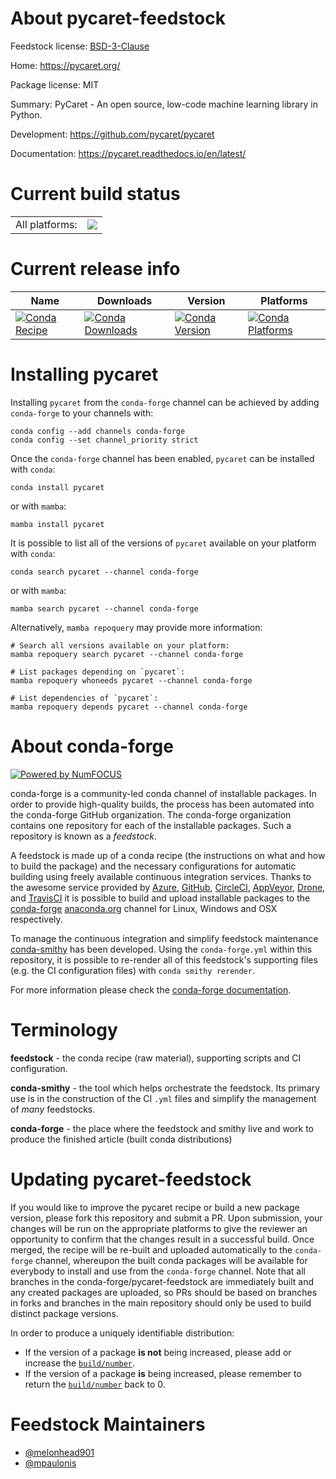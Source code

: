 About pycaret-feedstock
=======================

Feedstock license: [BSD-3-Clause](https://github.com/conda-forge/pycaret-feedstock/blob/main/LICENSE.txt)

Home: https://pycaret.org/

Package license: MIT

Summary: PyCaret - An open source, low-code machine learning library in Python.

Development: https://github.com/pycaret/pycaret

Documentation: https://pycaret.readthedocs.io/en/latest/

Current build status
====================


<table><tr><td>All platforms:</td>
    <td>
      <a href="https://dev.azure.com/conda-forge/feedstock-builds/_build/latest?definitionId=10475&branchName=main">
        <img src="https://dev.azure.com/conda-forge/feedstock-builds/_apis/build/status/pycaret-feedstock?branchName=main">
      </a>
    </td>
  </tr>
</table>

Current release info
====================

| Name | Downloads | Version | Platforms |
| --- | --- | --- | --- |
| [![Conda Recipe](https://img.shields.io/badge/recipe-pycaret-green.svg)](https://anaconda.org/conda-forge/pycaret) | [![Conda Downloads](https://img.shields.io/conda/dn/conda-forge/pycaret.svg)](https://anaconda.org/conda-forge/pycaret) | [![Conda Version](https://img.shields.io/conda/vn/conda-forge/pycaret.svg)](https://anaconda.org/conda-forge/pycaret) | [![Conda Platforms](https://img.shields.io/conda/pn/conda-forge/pycaret.svg)](https://anaconda.org/conda-forge/pycaret) |

Installing pycaret
==================

Installing `pycaret` from the `conda-forge` channel can be achieved by adding `conda-forge` to your channels with:

```
conda config --add channels conda-forge
conda config --set channel_priority strict
```

Once the `conda-forge` channel has been enabled, `pycaret` can be installed with `conda`:

```
conda install pycaret
```

or with `mamba`:

```
mamba install pycaret
```

It is possible to list all of the versions of `pycaret` available on your platform with `conda`:

```
conda search pycaret --channel conda-forge
```

or with `mamba`:

```
mamba search pycaret --channel conda-forge
```

Alternatively, `mamba repoquery` may provide more information:

```
# Search all versions available on your platform:
mamba repoquery search pycaret --channel conda-forge

# List packages depending on `pycaret`:
mamba repoquery whoneeds pycaret --channel conda-forge

# List dependencies of `pycaret`:
mamba repoquery depends pycaret --channel conda-forge
```


About conda-forge
=================

[![Powered by
NumFOCUS](https://img.shields.io/badge/powered%20by-NumFOCUS-orange.svg?style=flat&colorA=E1523D&colorB=007D8A)](https://numfocus.org)

conda-forge is a community-led conda channel of installable packages.
In order to provide high-quality builds, the process has been automated into the
conda-forge GitHub organization. The conda-forge organization contains one repository
for each of the installable packages. Such a repository is known as a *feedstock*.

A feedstock is made up of a conda recipe (the instructions on what and how to build
the package) and the necessary configurations for automatic building using freely
available continuous integration services. Thanks to the awesome service provided by
[Azure](https://azure.microsoft.com/en-us/services/devops/), [GitHub](https://github.com/),
[CircleCI](https://circleci.com/), [AppVeyor](https://www.appveyor.com/),
[Drone](https://cloud.drone.io/welcome), and [TravisCI](https://travis-ci.com/)
it is possible to build and upload installable packages to the
[conda-forge](https://anaconda.org/conda-forge) [anaconda.org](https://anaconda.org/)
channel for Linux, Windows and OSX respectively.

To manage the continuous integration and simplify feedstock maintenance
[conda-smithy](https://github.com/conda-forge/conda-smithy) has been developed.
Using the ``conda-forge.yml`` within this repository, it is possible to re-render all of
this feedstock's supporting files (e.g. the CI configuration files) with ``conda smithy rerender``.

For more information please check the [conda-forge documentation](https://conda-forge.org/docs/).

Terminology
===========

**feedstock** - the conda recipe (raw material), supporting scripts and CI configuration.

**conda-smithy** - the tool which helps orchestrate the feedstock.
                   Its primary use is in the construction of the CI ``.yml`` files
                   and simplify the management of *many* feedstocks.

**conda-forge** - the place where the feedstock and smithy live and work to
                  produce the finished article (built conda distributions)


Updating pycaret-feedstock
==========================

If you would like to improve the pycaret recipe or build a new
package version, please fork this repository and submit a PR. Upon submission,
your changes will be run on the appropriate platforms to give the reviewer an
opportunity to confirm that the changes result in a successful build. Once
merged, the recipe will be re-built and uploaded automatically to the
`conda-forge` channel, whereupon the built conda packages will be available for
everybody to install and use from the `conda-forge` channel.
Note that all branches in the conda-forge/pycaret-feedstock are
immediately built and any created packages are uploaded, so PRs should be based
on branches in forks and branches in the main repository should only be used to
build distinct package versions.

In order to produce a uniquely identifiable distribution:
 * If the version of a package **is not** being increased, please add or increase
   the [``build/number``](https://docs.conda.io/projects/conda-build/en/latest/resources/define-metadata.html#build-number-and-string).
 * If the version of a package **is** being increased, please remember to return
   the [``build/number``](https://docs.conda.io/projects/conda-build/en/latest/resources/define-metadata.html#build-number-and-string)
   back to 0.

Feedstock Maintainers
=====================

* [@melonhead901](https://github.com/melonhead901/)
* [@mpaulonis](https://github.com/mpaulonis/)

